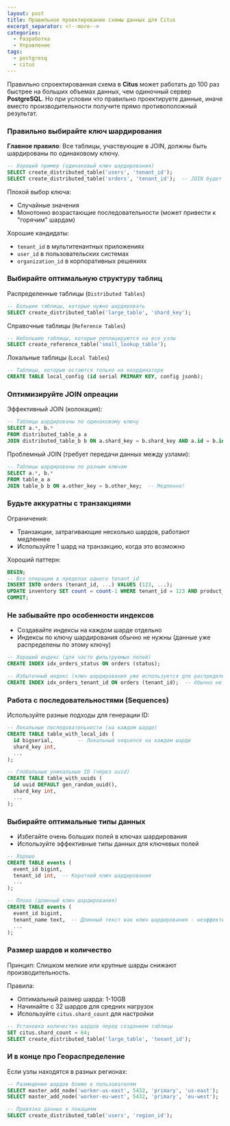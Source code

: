 ```yaml
---
layout: post
title: Правильное проектирование схемы данных для Citus
excerpt_separator: <!--more-->
categories:
  - Разработка
  - Управление
tags:
  - postgresq
  - citus
---
```


Правильно спроектированная схема в __Citus__ может работать до 100 раз быстрее на больших объемах данных, чем одиночный сервер __PostgreSQL__. Но при условии что правильно проектируете данные, иначе вместо производительности получите прямо противоположный результат.

<!--more-->

### Правильно выбирайте ключ шардирования

__Главное правило__: Все таблицы, участвующие в JOIN, должны быть шардированы по одинаковому ключу.

```sql
-- Хороший пример (одинаковый ключ шардирования)
SELECT create_distributed_table('users', 'tenant_id');
SELECT create_distributed_table('orders', 'tenant_id');  -- JOIN будет эффективным
```
Плохой выбор ключа:  
- Случайные значения
- Монотонно возрастающие последовательности (может привести к "горячим" шардам)

Хорошие кандидаты:  
- `tenant_id` в мультитенантных приложениях  
- `user_id` в пользовательских системах  
- `organization_id` в корпоративных решениях

### Выбирайте оптимальную структуру таблиц

Распределенные таблицы (`Distributed Tables`)
```sql
-- Большие таблицы, которые нужно шардировать
SELECT create_distributed_table('large_table', 'shard_key');
```

Справочные таблицы (`Reference Tables`)
```sql
-- Небольшие таблицы, которые реплицируются на все узлы
SELECT create_reference_table('small_lookup_table');
```

Локальные таблицы (`Local Tables`)
```sql
-- Таблицы, которые остаются только на координаторе
CREATE TABLE local_config (id serial PRIMARY KEY, config jsonb);
```

### Оптимизируйте JOIN опреации

Эффективный JOIN (колокация):
```sql
-- Таблицы шардированы по одинаковому ключу
SELECT a.*, b.* 
FROM distributed_table_a a
JOIN distributed_table_b b ON a.shard_key = b.shard_key AND a.id = b.id;
```

Проблемный JOIN (требует передачи данных между узлами):
```sql
-- Таблицы шардированы по разным ключам
SELECT a.*, b.* 
FROM table_a a
JOIN table_b b ON a.other_key = b.other_key;  -- Медленно!
```

### Будьте аккуратны с транзакциями

Ограничения:  
- Транзакции, затрагивающие несколько шардов, работают медленнее  
- Используйте 1 шард на транзакцию, когда это возможно

Хороший паттерн:
```sql
BEGIN;
-- Все операции в пределах одного tenant_id
INSERT INTO orders (tenant_id, ...) VALUES (123, ...);
UPDATE inventory SET count = count-1 WHERE tenant_id = 123 AND product_id = 456;
COMMIT;
```

### Не забывайте про особенности индексов

- Создавайте индексы на каждом шарде отдельно
- Индексы по ключу шардирования обычно не нужны (данные уже распределены по этому ключу)
```sql
-- Хороший индекс (для часто фильтруемых полей)
CREATE INDEX idx_orders_status ON orders (status);

-- Избыточный индекс (ключ шардирования уже используется для распределения)
CREATE INDEX idx_orders_tenant_id ON orders (tenant_id);  -- Обычно не нужен
```

### Работа с последовательностями (Sequences)

Используйте разные подходы для генерации ID:
```sql
-- Локальные последовательности (на каждом шарде)
CREATE TABLE table_with_local_ids (
  id bigserial,        -- Локальный sequence на каждом шарде
  shard_key int,
  ...
);

-- Глобальные уникальные ID (через uuid)
CREATE TABLE table_with_uuids (
  id uuid DEFAULT gen_random_uuid(),
  shard_key int,
  ...
);
```

### Выбирайте оптимальные типы данных

- Избегайте очень больших полей в ключах шардирования
- Используйте эффективные типы данных для ключевых полей
```sql
-- Хорошо
CREATE TABLE events (
  event_id bigint,
  tenant_id int,  -- Короткий ключ шардирования
  ...
);

-- Плохо (длинный ключ шардирования)
CREATE TABLE events (
  event_id bigint,
  tenant_name text,  -- Длинный текст как ключ шардирования - неэффективно
  ...
);
```

### Размер шардов и количество

Принцип: Слишком мелкие или крупные шарды снижают производительность.

Правила:  
- Оптимальный размер шарда: 1-10GB  
- Начинайте с 32 шардов для средних нагрузок  
- Используйте `citus.shard_count` для настройки
```sql
-- Установка количества шардов перед созданием таблицы
SET citus.shard_count = 64;
SELECT create_distributed_table('large_table', 'tenant_id');
```

### И в конце про Геораспределение

Если узлы находятся в разных регионах:
```sql
-- Размещение шардов ближе к пользователям
SELECT master_add_node('worker-us-east', 5432, 'primary', 'us-east');
SELECT master_add_node('worker-eu-west', 5432, 'primary', 'eu-west');

-- Привязка данных к локациям
SELECT create_distributed_table('users', 'region_id');
```
